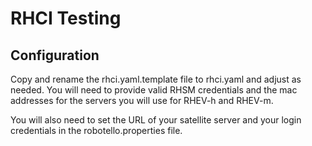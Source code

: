 # RHCI Testing

## Configuration

Copy and rename the rhci.yaml.template file to rhci.yaml and adjust as needed.
You will need to provide valid RHSM credentials and the mac addresses for the
servers you will use for RHEV-h and RHEV-m.

You will also need to set the URL of your satellite server and your login credentials
in the robotello.properties file.

